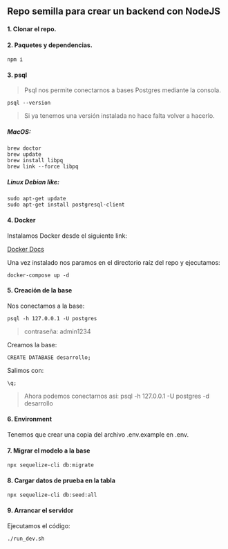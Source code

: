 ## Repo semilla para crear un backend con NodeJS

#### 1. Clonar el repo.

#### 2. Paquetes y dependencias.

```
npm i
```

#### 3. psql

> Psql nos permite conectarnos a bases Postgres mediante la consola.

```
psql --version
```

> Si ya tenemos una versión instalada no hace falta volver a hacerlo.

##### MacOS:

```
brew doctor
brew update
brew install libpq
brew link --force libpq
```

##### Linux Debian like:

```
sudo apt-get update
sudo apt-get install postgresql-client
```

#### 4. Docker

Instalamos Docker desde el siguiente link:

[Docker Docs](https://docs.docker.com/engine/install/)

Una vez instalado nos paramos en el directorio raíz del repo y ejecutamos:

```
docker-compose up -d
```

#### 5. Creación de la base

Nos conectamos a la base:

```
psql -h 127.0.0.1 -U postgres
```

> contraseña: admin1234

Creamos la base:

```
CREATE DATABASE desarrollo;
```

Salimos con:

```
\q;
```

> Ahora podemos conectarnos asi: psql -h 127.0.0.1 -U postgres -d desarrollo

#### 6. Environment

Tenemos que crear una copia del archivo .env.example en .env.

#### 7. Migrar el modelo a la base

```
npx sequelize-cli db:migrate
```
#### 8. Cargar datos de prueba en la tabla

```
npx sequelize-cli db:seed:all
```

#### 9. Arrancar el servidor

Ejecutamos el código:

```
./run_dev.sh
```